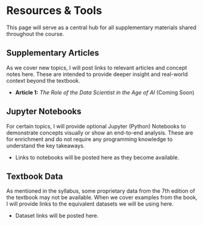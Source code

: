# Resources & Tools

This page will serve as a central hub for all supplementary materials shared throughout the course.

## Supplementary Articles
As we cover new topics, I will post links to relevant articles and concept notes here. These are intended to provide deeper insight and real-world context beyond the textbook.

-   **Article 1:** *The Role of the Data Scientist in the Age of AI* (Coming Soon)

## Jupyter Notebooks
For certain topics, I will provide optional Jupyter (Python) Notebooks to demonstrate concepts visually or show an end-to-end analysis. These are for enrichment and do not require any programming knowledge to understand the key takeaways.

-   Links to notebooks will be posted here as they become available.

## Textbook Data
As mentioned in the syllabus, some proprietary data from the 7th edition of the textbook may not be available. When we cover examples from the book, I will provide links to the equivalent datasets we will be using here.

-   Dataset links will be posted here.